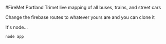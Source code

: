 #FireMet
Portland Trimet live mapping of all buses, trains, and street cars


Change the firebase routes to whatever yours are and you can clone it

It's node...
```javascript
node app
```